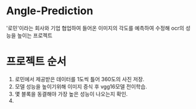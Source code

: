 # Angle-Prediction
'로민'이라는 회사와 기업 협업하여 들어온 이미지의 각도를 예측하여 수정해 ocr의 성능을 높이는 프로젝트

# 프로젝트 순서
1. 로민에서 제공받은 데이터를 1도씩 틀어 360도의 사진 저장.
2. 모델 성능을 높이기위해 이미지 증식 후 vgg16모델 전이학습.
3. 몇 블록을 동결해야 가장 높은 성능이 나오는지 확인.
4. 
